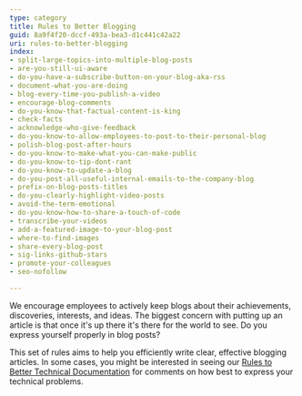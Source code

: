 ```yaml
---
type: category
title: Rules to Better Blogging
guid: 8a9f4f20-dccf-493a-bea3-d1c441c42a22
uri: rules-to-better-blogging
index:
- split-large-topics-into-multiple-blog-posts
- are-you-still-ui-aware
- do-you-have-a-subscribe-button-on-your-blog-aka-rss
- document-what-you-are-doing
- blog-every-time-you-publish-a-video
- encourage-blog-comments
- do-you-know-that-factual-content-is-king
- check-facts
- acknowledge-who-give-feedback
- do-you-know-to-allow-employees-to-post-to-their-personal-blog
- polish-blog-post-after-hours
- do-you-know-to-make-what-you-can-make-public
- do-you-know-to-tip-dont-rant
- do-you-know-to-update-a-blog
- do-you-post-all-useful-internal-emails-to-the-company-blog
- prefix-on-blog-posts-titles
- do-you-clearly-highlight-video-posts
- avoid-the-term-emotional
- do-you-know-how-to-share-a-touch-of-code
- transcribe-your-videos
- add-a-featured-image-to-your-blog-post
- where-to-find-images
- share-every-blog-post
- sig-links-github-stars
- promote-your-colleagues
- seo-nofollow

---
```


We encourage employees to actively keep blogs about their achievements, discoveries, interests, and ideas. The biggest concern with putting up an article is that once it's up there it's there for the world to see. Do you express yourself properly in blog posts?

This set of rules aims to help you efficiently write clear, effective blogging articles. In some cases, you might be interested in seeing our [Rules to Better Technical Documentation](/rules-to-better-technical-documentation) for comments on how best to express your technical problems.

